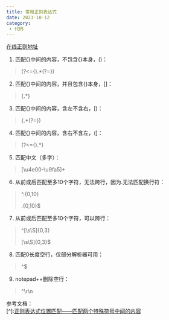 ```yaml
---
title: 常用正则表达式
date: 2023-10-12
category:
 - 代码
---
```

[在线正则地址](https://c.runoob.com/front-end/854/)

1. 匹配{}中间的内容，不包含{}本身，()：
> (?<={).*(?=})

2. 匹配{}中间的内容，并且包含{}本身，[]：
> \{.*\}

3. 匹配{}中间的内容，含左不含右，[)：
> {.*(?=})

4. 匹配{}中间的内容，含右不含左，(]：
> (?<=\{).*\}

5. 匹配中文（多字）：
> [\u4e00-\u9fa5]+

6. 从前或后匹配至多10个字符，无法跨行，因为.无法匹配换行符：
> <p>^.{0,10}</p>
> <p>.{0,10}$</p>

7. 从前或后匹配至多10个字符，可以跨行：
> <p>^[\s\S]{0,3}</p>
> <p>[\s\S]{0,3}$</p>

8. 匹配0长度空行，仅部分解析器可用：
> <p>^$</p>

9. notepad++删除空行：
> <p>^\r\n</p>

<Regex></Regex>

参考文档：  
[^]:[正则表达式位置匹配——匹配两个特殊符号中间的内容](https://jerrymei.cn/regular-expression-position/)
<script setup lang="ts">
import Regex from "@Regex";
</script>